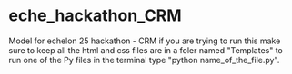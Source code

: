 # eche_hackathon_CRM
Model for echelon 25 hackathon - CRM
if you are trying to run this make sure to keep all the html and css files are in a foler named "Templates"
to run one of the Py files in the terminal type "python name_of_the_file.py".
